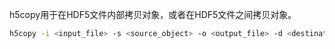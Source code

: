 h5copy用于在HDF5文件内部拷贝对象，或者在HDF5文件之间拷贝对象。

```bash
h5copy -i <input_file> -s <source_object> -o <output_file> -d <destination_object>
```

